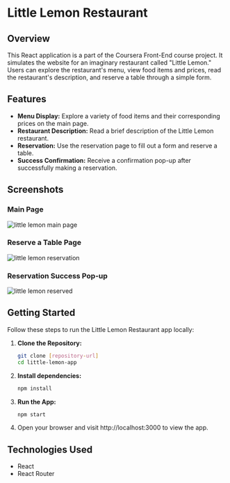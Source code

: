 # Little Lemon Restaurant

## Overview

This React application is a part of the Coursera Front-End course project. It simulates the website for an imaginary restaurant called "Little Lemon." Users can explore the restaurant's menu, view food items and prices, read the restaurant's description, and reserve a table through a simple form.

## Features

- **Menu Display:** Explore a variety of food items and their corresponding prices on the main page.
- **Restaurant Description:** Read a brief description of the Little Lemon restaurant.
- **Reservation:** Use the reservation page to fill out a form and reserve a table.
- **Success Confirmation:** Receive a confirmation pop-up after successfully making a reservation.

## Screenshots

### Main Page
![little lemon main page](https://github.com/AnnaKabatova/little-lemon/assets/80786573/a86c944a-e80b-4332-b1eb-fff775369569)

### Reserve a Table Page
![little lemon reservation](https://github.com/AnnaKabatova/little-lemon/assets/80786573/fdba6568-409c-4254-af78-52f8b21647ed)

### Reservation Success Pop-up
![little lemon reserved](https://github.com/AnnaKabatova/little-lemon/assets/80786573/99d5cf5c-c831-4e3f-969d-904bc3db1ab8)

## Getting Started

Follow these steps to run the Little Lemon Restaurant app locally:

1. **Clone the Repository:**
   ```bash
   git clone [repository-url]
   cd little-lemon-app
2. **Install dependencies:**
   ```bash
   npm install
3. **Run the App:**
   ```bash
   npm start
4. Open your browser and visit http://localhost:3000 to view the app.

## Technologies Used
- React
- React Router
